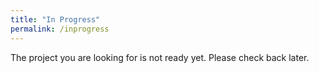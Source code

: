 ```yaml
---
title: "In Progress"
permalink: /inprogress
---
```


The project you are looking for is not ready yet. Please check back later.
